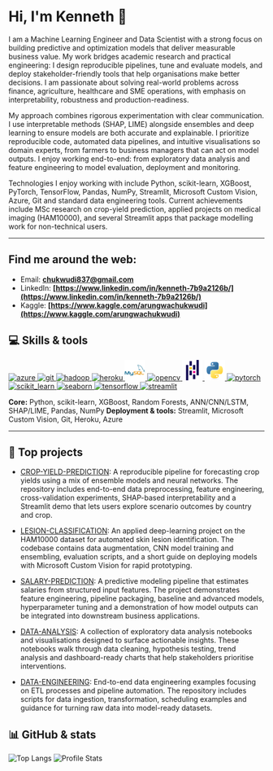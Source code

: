 # Hi, I'm Kenneth 👋

I am a Machine Learning Engineer and Data Scientist with a strong focus on building predictive and optimization models that deliver measurable business value. My work bridges academic research and practical engineering: I design reproducible pipelines, tune and evaluate models, and deploy stakeholder-friendly tools that help organisations make better decisions. I am passionate about solving real-world problems across finance, agriculture, healthcare and SME operations, with emphasis on interpretability, robustness and production-readiness.

My approach combines rigorous experimentation with clear communication. I use interpretable methods (SHAP, LIME) alongside ensembles and deep learning to ensure models are both accurate and explainable. I prioritize reproducible code, automated data pipelines, and intuitive visualisations so domain experts, from farmers to business managers  that can act on model outputs. I enjoy working end-to-end: from exploratory data analysis and feature engineering to model evaluation, deployment and monitoring.

Technologies I enjoy working with include Python, scikit-learn, XGBoost, PyTorch, TensorFlow, Pandas, NumPy, Streamlit, Microsoft Custom Vision, Azure, Git and standard data engineering tools. Current achievements include MSc research on crop-yield prediction, applied projects on medical imaging (HAM10000), and several Streamlit apps that package modelling work for non-technical users.

---

## Find me around the web:

* Email: **[chukwudi837@gmail.com](mailto:chukwudi837@gmail.com)**
* LinkedIn: **[https://www.linkedin.com/in/kenneth-7b9a2126b/](https://www.linkedin.com/in/kenneth-7b9a2126b/)**
* Kaggle: **[https://www.kaggle.com/arungwachukwudi](https://www.kaggle.com/arungwachukwudi)**

## 💻 Skills & tools

<p align="left">
  <a href="https://azure.microsoft.com/en-in/" target="_blank" rel="noreferrer">
    <img src="https://www.vectorlogo.zone/logos/microsoft_azure/microsoft_azure-icon.svg" alt="azure" width="40" height="40"/>
  </a>
  <a href="https://git-scm.com/" target="_blank" rel="noreferrer">
    <img src="https://www.vectorlogo.zone/logos/git-scm/git-scm-icon.svg" alt="git" width="40" height="40"/>
  </a>
  <a href="https://hadoop.apache.org/" target="_blank" rel="noreferrer">
    <img src="https://www.vectorlogo.zone/logos/apache_hadoop/apache_hadoop-icon.svg" alt="hadoop" width="40" height="40"/>
  </a>
  <a href="https://heroku.com" target="_blank" rel="noreferrer">
    <img src="https://www.vectorlogo.zone/logos/heroku/heroku-icon.svg" alt="heroku" width="40" height="40"/>
  </a>
  <a href="https://www.mysql.com/" target="_blank" rel="noreferrer">
    <img src="https://raw.githubusercontent.com/devicons/devicon/master/icons/mysql/mysql-original-wordmark.svg" alt="mysql" width="40" height="40"/>
  </a>
  <a href="https://opencv.org/" target="_blank" rel="noreferrer">
    <img src="https://www.vectorlogo.zone/logos/opencv/opencv-icon.svg" alt="opencv" width="40" height="40"/>
  </a>
  <a href="https://pandas.pydata.org/" target="_blank" rel="noreferrer">
    <img src="https://raw.githubusercontent.com/devicons/devicon/2ae2a900d2f041da66e950e4d48052658d850630/icons/pandas/pandas-original.svg" alt="pandas" width="40" height="40"/>
  </a>
  <a href="https://www.python.org" target="_blank" rel="noreferrer">
    <img src="https://raw.githubusercontent.com/devicons/devicon/master/icons/python/python-original.svg" alt="python" width="40" height="40"/>
  </a>
  <a href="https://pytorch.org/" target="_blank" rel="noreferrer">
    <img src="https://www.vectorlogo.zone/logos/pytorch/pytorch-icon.svg" alt="pytorch" width="40" height="40"/>
  </a>
  <a href="https://scikit-learn.org/" target="_blank" rel="noreferrer">
    <img src="https://upload.wikimedia.org/wikipedia/commons/0/05/Scikit_learn_logo_small.svg" alt="scikit_learn" width="40" height="40"/>
  </a>
  <a href="https://seaborn.pydata.org/" target="_blank" rel="noreferrer">
    <img src="https://seaborn.pydata.org/_images/logo-mark-lightbg.svg" alt="seaborn" width="40" height="40"/>
  </a>
  <a href="https://www.tensorflow.org" target="_blank" rel="noreferrer">
    <img src="https://www.vectorlogo.zone/logos/tensorflow/tensorflow-icon.svg" alt="tensorflow" width="40" height="40"/>
  </a>
  <a href="https://streamlit.io" target="_blank" rel="noreferrer">
    <img src="https://streamlit.io/images/brand/streamlit-mark-color.svg" alt="streamlit" width="40" height="40"/>
  </a>
</p>

**Core:** Python, scikit-learn, XGBoost, Random Forests, ANN/CNN/LSTM, SHAP/LIME, Pandas, NumPy
**Deployment & tools:** Streamlit, Microsoft Custom Vision, Git, Heroku, Azure

---

## 🚀 Top projects

* [CROP-YIELD-PREDICTION](https://github.com/KEN-DATALABS/CROP-YIELD-PREDICTION): A reproducible pipeline for forecasting crop yields using a mix of ensemble models and neural networks. The repository includes end-to-end data preprocessing, feature engineering, cross-validation experiments, SHAP-based interpretability and a Streamlit demo that lets users explore scenario outcomes by country and crop.

* [LESION-CLASSIFICATION](https://github.com/KEN-DATALABS/LESION-CLASSIFICATION): An applied deep-learning project on the HAM10000 dataset for automated skin lesion identification. The codebase contains data augmentation, CNN model training and ensembling, evaluation scripts, and a short guide on deploying models with Microsoft Custom Vision for rapid prototyping.

* [SALARY-PREDICTION](https://github.com/KEN-DATALABS/SALARY-PREDICTION): A predictive modeling pipeline that estimates salaries from structured input features. The project demonstrates feature engineering, pipeline packaging, baseline and advanced models, hyperparameter tuning and a demonstration of how model outputs can be integrated into downstream business applications.

* [DATA-ANALYSIS](https://github.com/KEN-DATALABS/DATA-ANALYSIS): A collection of exploratory data analysis notebooks and visualisations designed to surface actionable insights. These notebooks walk through data cleaning, hypothesis testing, trend analysis and dashboard-ready charts that help stakeholders prioritise interventions.

* [DATA-ENGINEERING](https://github.com/KEN-DATALABS/DATA-ENGINEERING): End-to-end data engineering examples focusing on ETL processes and pipeline automation. The repository includes scripts for data ingestion, transformation, scheduling examples and guidance for turning raw data into model-ready datasets.

## 📊 GitHub & stats

![Top Langs](https://github-readme-stats.vercel.app/api/top-langs?username=KEN-DATALABS\&show_icons=true\&layout=compact)
![Profile Stats](https://github-readme-stats.vercel.app/api?username=KEN-DATALABS\&show_icons=true)
